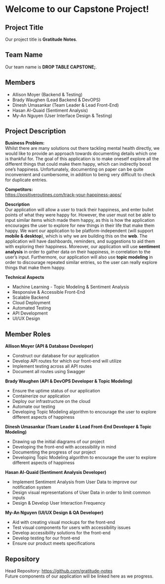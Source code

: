 <!DOCTYPE html>
<html>

<head>
  <meta charset="utf-8">
  <meta name="viewport" content="width=device-width, initial-scale=1.0">
  <link rel="stylesheet" href="https://stackedit.io/style.css" />
</head>

<body class="stackedit">
  <div class="stackedit__html"><h1 id="welcome-to-our-capstone-project">Welcome to our Capstone Project!</h1>
<h2 id="project-title">Project Title</h2>
<p>Our project title is <strong>Gratitude Notes</strong>.</p>
<h2 id="team-name">Team Name</h2>
<p>Our team name is <strong>DROP TABLE CAPSTONE;</strong>.</p>
<h2 id="members">Members</h2>
<ul>
<li>Allison Moyer (Backend &amp; Testing)</li>
<li>Brady Waughen (Lead Backend &amp; DevOPS)</li>
<li>Dinesh Umasankar (Team Leader &amp; Lead Front-End)</li>
<li>Hasan Al-Quaid (Sentiment Analysis)</li>
<li>My-An Nguyen (User Interface Design &amp; Testing)</li>
</ul>
<h2 id="project-description">Project Description</h2>
<p><strong>Business Problem:</strong><br>
Whilst there are many solutions out there tackling mental health directly, we would like to provide an approach towards documenting details which one is thankful for. The goal of this application is to make oneself explore all the different things that could make them happy, which can indirectly boost one’s happiness. Unfortunately, documenting on paper can be quite inconvenient and cumbersome, in addition to being very difficult to check for duplicate entries.</p>
<p><strong>Competitors:</strong><br>
<a href="https://positiveroutines.com/track-your-happiness-apps/">https://positiveroutines.com/track-your-happiness-apps/</a></p>
<p><strong>Description</strong><br>
Our application will allow a user to track their happiness, and enter bullet points of what they were happy for. However, the user must not be able to input similar items which made them happy, as this is how the application encourages the user to explore for new things in their life that make them happy. We want our application to be platform-independent (will support <strong>mobile &amp; desktop</strong>), which is why we are building this on the <strong>web</strong>. The application will have dashboards, reminders, and suggestions to aid them with exploring their happiness. Moreover, our application will use <strong>sentiment analysis</strong> in order to gather data on their happiness, in correlation to the user’s input. Furthermore, our application will also use <strong>topic modeling</strong> in order to discourage repeated similar entries, so the user can really explore things that make them happy.</p>
<p><strong>Technical Aspects</strong></p>
<ul>
<li>Machine Learning - Topic Modeling &amp; Sentiment Analysis</li>
<li>Responsive &amp; Accessible Front-End</li>
<li>Scalable Backend</li>
<li>Cloud Deployment</li>
<li>Automated Testing</li>
<li>API Development</li>
<li>UI/UX Design</li>
</ul>
<h2 id="member-roles">Member Roles</h2>
<p><strong>Allison Moyer (API &amp; Database Developer)</strong></p>
<ul>
<li>Construct our database for our application</li>
<li>Develop API routes for which our front-end will utilize</li>
<li>Implement testing across all API routes</li>
<li>Document all routes using Swagger</li>
</ul>
<p><strong>Brady Waughen (API &amp; DevOPS Developer &amp; Topic Modeling)</strong></p>
<ul>
<li>Ensure the uptime status of our application</li>
<li>Containerize our application</li>
<li>Deploy our infrastructure on the cloud</li>
<li>Automate our testing</li>
<li>Developing Topic Modeling algorithm to encourage the user to explore different aspects of happiness</li>
</ul>
<p><strong>Dinesh Umasankar (Team Leader &amp; Lead Front-End Developer &amp; Topic Modeling)</strong></p>
<ul>
<li>Drawing up the initial diagrams of our project</li>
<li>Developing the front-end with accessibility in mind</li>
<li>Documenting the progress of our project</li>
<li>Developing Topic Modeling algorithm to encourage the user to explore different aspects of happiness</li>
</ul>
<p><strong>Hasan Al-Quaid (Sentiment Analysis Developer)</strong></p>
<ul>
<li>Implement Sentiment Analysis from User Data to improve our notification system</li>
<li>Design visual representations of User Data in order to limit common inputs</li>
<li>Design &amp; Develop User Interaction Frequency</li>
</ul>
<p><strong>My-An Nguyen (UI/UX Design &amp; QA Developer)</strong></p>
<ul>
<li>Aid with creating visual mockups for the front-end</li>
<li>Test visual components for users with accessibility issues</li>
<li>Develop accessibility solutions for the front-end</li>
<li>Develop testing for our front-end</li>
<li>Ensure our product meets specifications</li>
</ul>
<h2 id="repository">Repository</h2>
<p>Head Repository: <a href="https://github.com/gratitude-notes">https://github.com/gratitude-notes</a><br>
Future components of our application will be linked here as we progress.</p>
</div>
</body>

</html>
